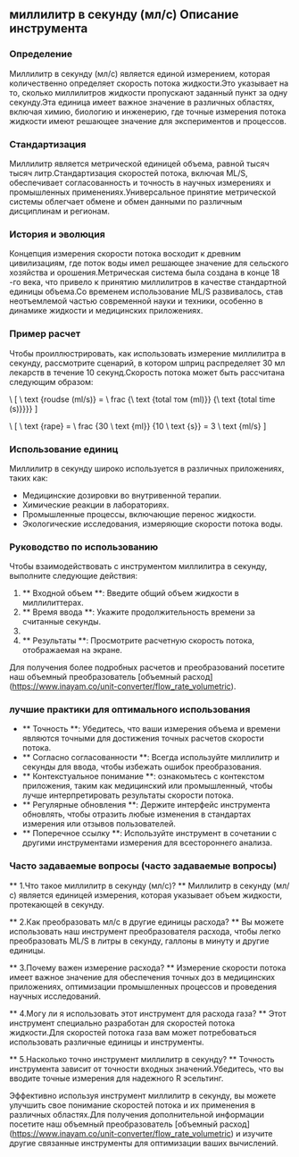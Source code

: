 ## миллилитр в секунду (мл/с) Описание инструмента

### Определение
Миллилитр в секунду (мл/с) является единой измерением, которая количественно определяет скорость потока жидкости.Это указывает на то, сколько миллилитров жидкости пропускают заданный пункт за одну секунду.Эта единица имеет важное значение в различных областях, включая химию, биологию и инженерию, где точные измерения потока жидкости имеют решающее значение для экспериментов и процессов.

### Стандартизация
Миллилитр является метрической единицей объема, равной тысяч тысяч литр.Стандартизация скоростей потока, включая ML/S, обеспечивает согласованность и точность в научных измерениях и промышленных применениях.Универсальное принятие метрической системы облегчает обмене и обмен данными по различным дисциплинам и регионам.

### История и эволюция
Концепция измерения скорости потока восходит к древним цивилизациям, где поток воды имел решающее значение для сельского хозяйства и орошения.Метрическая система была создана в конце 18 -го века, что привело к принятию миллилитров в качестве стандартной единицы объема.Со временем использование ML/S развивалось, став неотъемлемой частью современной науки и техники, особенно в динамике жидкости и медицинских приложениях.

### Пример расчет
Чтобы проиллюстрировать, как использовать измерение миллилитра в секунду, рассмотрите сценарий, в котором шприц распределяет 30 мл лекарств в течение 10 секунд.Скорость потока может быть рассчитана следующим образом:

\ [
\ text {roudse (ml/s)} = \ frac {\ text {total том (ml)}} {\ text {total time (s)}}}}
\]

\ [
\ text {rape} = \ frac {30 \ text {ml}} {10 \ text {s}} = 3 \ text {ml/s}
\]

### Использование единиц
Миллилитр в секунду широко используется в различных приложениях, таких как:
- Медицинские дозировки во внутривенной терапии.
- Химические реакции в лабораториях.
- Промышленные процессы, включающие перенос жидкости.
- Экологические исследования, измеряющие скорости потока воды.

### Руководство по использованию
Чтобы взаимодействовать с инструментом миллилитра в секунду, выполните следующие действия:
1. ** Входной объем **: Введите общий объем жидкости в миллилиттерах.
2. ** Время ввода **: Укажите продолжительность времени за считанные секунды.
3.
4. ** Результаты **: Просмотрите расчетную скорость потока, отображаемая на экране.

Для получения более подробных расчетов и преобразований посетите наш объемный преобразователь [объемный расход] (https://www.inayam.co/unit-converter/flow_rate_volumetric).

### лучшие практики для оптимального использования
- ** Точность **: Убедитесь, что ваши измерения объема и времени являются точными для достижения точных расчетов скорости потока.
- ** Согласно согласованности **: Всегда используйте миллилитр и секунды для ввода, чтобы избежать ошибок преобразования.
- ** Контекстуальное понимание **: ознакомьтесь с контекстом приложения, таким как медицинский или промышленный, чтобы лучше интерпретировать результаты скорости потока.
- ** Регулярные обновления **: Держите интерфейс инструмента обновлять, чтобы отразить любые изменения в стандартах измерения или отзывов пользователей.
- ** Поперечное ссылку **: Используйте инструмент в сочетании с другими инструментами измерения для всестороннего анализа.

### Часто задаваемые вопросы (часто задаваемые вопросы)

** 1.Что такое миллилитр в секунду (мл/с)? **
Миллилитр в секунду (мл/с) является единицей измерения, которая указывает объем жидкости, протекающей в секунду.

** 2.Как преобразовать мл/с в другие единицы расхода? **
Вы можете использовать наш инструмент преобразователя расхода, чтобы легко преобразовать ML/S в литры в секунду, галлоны в минуту и ​​другие единицы.

** 3.Почему важен измерение расхода? **
Измерение скорости потока имеет важное значение для обеспечения точных доз в медицинских приложениях, оптимизации промышленных процессов и проведения научных исследований.

** 4.Могу ли я использовать этот инструмент для расхода газа? **
Этот инструмент специально разработан для скоростей потока жидкости.Для скоростей потока газа вам может потребоваться использовать различные единицы и инструменты.

** 5.Насколько точно инструмент миллилитр в секунду? **
Точность инструмента зависит от точности входных значений.Убедитесь, что вы вводите точные измерения для надежного R эсельтинг.

Эффективно используя инструмент миллилитр в секунду, вы можете улучшить свое понимание скоростей потока и их применения в различных областях.Для получения дополнительной информации посетите наш объемный преобразователь [объемный расход] (https://www.inayam.co/unit-converter/flow_rate_volumetric) и изучите другие связанные инструменты для оптимизации ваших вычислений.